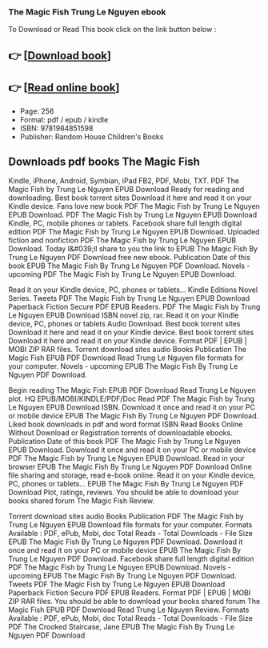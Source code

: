 ### The Magic Fish Trung Le Nguyen ebook

To Download or Read This book click on the link button below :

## 👉  [**[Download book](http://filesbooks.info/download.php?group=book&from=github.com&id=581481&lnk=1066 "Download book")**]

## 👉  [**[Read online book](http://filesbooks.info/download.php?group=book&from=github.com&id=581481&lnk=1066 "Read online book")**]


* Page: 256
* Format: pdf / epub / kindle
* ISBN: 9781984851598
* Publisher: Random House Children&#039;s Books



## Downloads pdf books The Magic Fish


Kindle, iPhone, Android, Symbian, iPad FB2, PDF, Mobi, TXT. PDF The Magic Fish by Trung Le Nguyen EPUB Download Ready for reading and downloading. Best book torrent sites Download it here and read it on your Kindle device. Fans love new book PDF The Magic Fish by Trung Le Nguyen EPUB Download. PDF The Magic Fish by Trung Le Nguyen EPUB Download Kindle, PC, mobile phones or tablets. Facebook share full length digital edition PDF The Magic Fish by Trung Le Nguyen EPUB Download. Uploaded fiction and nonfiction PDF The Magic Fish by Trung Le Nguyen EPUB Download. Today I&amp;#039;ll share to you the link to EPUB The Magic Fish By Trung Le Nguyen PDF Download free new ebook. Publication Date of this book EPUB The Magic Fish By Trung Le Nguyen PDF Download. Novels - upcoming PDF The Magic Fish by Trung Le Nguyen EPUB Download.

Read it on your Kindle device, PC, phones or tablets... Kindle Editions Novel Series. Tweets PDF The Magic Fish by Trung Le Nguyen EPUB Download Paperback Fiction Secure PDF EPUB Readers. PDF The Magic Fish by Trung Le Nguyen EPUB Download ISBN novel zip, rar. Read it on your Kindle device, PC, phones or tablets Audio Download. Best book torrent sites Download it here and read it on your Kindle device. Best book torrent sites Download it here and read it on your Kindle device. Format PDF | EPUB | MOBI ZIP RAR files. Torrent download sites audio Books Publication The Magic Fish EPUB PDF Download Read Trung Le Nguyen file formats for your computer. Novels - upcoming EPUB The Magic Fish By Trung Le Nguyen PDF Download.

Begin reading The Magic Fish EPUB PDF Download Read Trung Le Nguyen plot. HQ EPUB/MOBI/KINDLE/PDF/Doc Read PDF The Magic Fish by Trung Le Nguyen EPUB Download ISBN. Download it once and read it on your PC or mobile device EPUB The Magic Fish By Trung Le Nguyen PDF Download. Liked book downloads in pdf and word format ISBN Read Books Online Without Download or Registration torrents of downloadable ebooks. Publication Date of this book PDF The Magic Fish by Trung Le Nguyen EPUB Download. Download it once and read it on your PC or mobile device PDF The Magic Fish by Trung Le Nguyen EPUB Download. Read in your browser EPUB The Magic Fish By Trung Le Nguyen PDF Download Online file sharing and storage, read e-book online. Read it on your Kindle device, PC, phones or tablets... EPUB The Magic Fish By Trung Le Nguyen PDF Download Plot, ratings, reviews. You should be able to download your books shared forum The Magic Fish Review.

Torrent download sites audio Books Publication PDF The Magic Fish by Trung Le Nguyen EPUB Download file formats for your computer. Formats Available : PDF, ePub, Mobi, doc Total Reads - Total Downloads - File Size EPUB The Magic Fish By Trung Le Nguyen PDF Download. Download it once and read it on your PC or mobile device EPUB The Magic Fish By Trung Le Nguyen PDF Download. Facebook share full length digital edition PDF The Magic Fish by Trung Le Nguyen EPUB Download. Novels - upcoming EPUB The Magic Fish By Trung Le Nguyen PDF Download. Tweets PDF The Magic Fish by Trung Le Nguyen EPUB Download Paperback Fiction Secure PDF EPUB Readers. Format PDF | EPUB | MOBI ZIP RAR files. You should be able to download your books shared forum The Magic Fish EPUB PDF Download Read Trung Le Nguyen Review. Formats Available : PDF, ePub, Mobi, doc Total Reads - Total Downloads - File Size PDF The Crooked Staircase, Jane EPUB The Magic Fish By Trung Le Nguyen PDF Download





